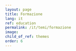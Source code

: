 ```yaml
---
layout: page
title: Formazione
lang: it
ref: education
permalink: /it/temi/formazione
image:
child_of_ref: themes
order: 6
---
```

